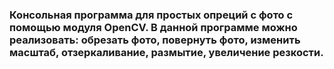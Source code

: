 ### Консольная программа для простых опреций с фото с помощью модуля OpenCV. В данной программе можно реализовать: обрезать фото, повернуть фото, изменить масштаб, отзеркаливание, размытие, увеличение резкости. ###
